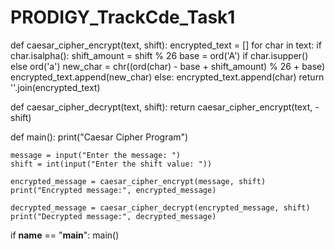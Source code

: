 # PRODIGY_TrackCde_Task1
def caesar_cipher_encrypt(text, shift):
    encrypted_text = []
    for char in text:
        if char.isalpha():
            shift_amount = shift % 26
            base = ord('A') if char.isupper() else ord('a')
            new_char = chr((ord(char) - base + shift_amount) % 26 + base)
            encrypted_text.append(new_char)
        else:
            encrypted_text.append(char)
    return ''.join(encrypted_text)

def caesar_cipher_decrypt(text, shift):
    return caesar_cipher_encrypt(text, -shift)

def main():
    print("Caesar Cipher Program")

    message = input("Enter the message: ")
    shift = int(input("Enter the shift value: "))

    encrypted_message = caesar_cipher_encrypt(message, shift)
    print("Encrypted message:", encrypted_message)

    decrypted_message = caesar_cipher_decrypt(encrypted_message, shift)
    print("Decrypted message:", decrypted_message)

if __name__ == "__main__":
    main()
